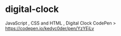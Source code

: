 # digital-clock
JavaScript , CSS and HTML , Digital Clock
CodePen > https://codepen.io/kedyc0der/pen/YzYEjLv
